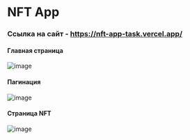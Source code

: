 # NFT App

### Ссылка на сайт - https://nft-app-task.vercel.app/

#### Главная страница

![image](https://user-images.githubusercontent.com/63493031/199719548-e68d2447-aa2e-4e9a-8ff3-710a8d42ccff.png)

#### Пагинация 

![image](https://user-images.githubusercontent.com/63493031/199719644-a3a15e0d-319c-4500-ba9e-36ab185c8c1f.png)

#### Страница NFT

![image](https://user-images.githubusercontent.com/63493031/199719778-c0064691-da44-4c51-825a-2fdb2b6e7e46.png)
